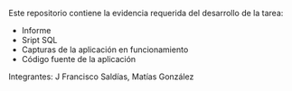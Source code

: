 Este repositorio contiene la evidencia requerida del desarrollo de la tarea:

- Informe
- Sript SQL
- Capturas de la aplicación en funcionamiento 
- Código fuente de la aplicación 

Integrantes: J Francisco Saldías,
             Matías González
